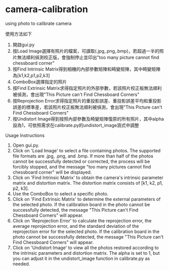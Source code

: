 # camera-calibration
using photo to calibrate camera

使用方法如下
1. 開啟gui.py
2. 按Load Image選擇有照片的檔案，可讀取(.jpg,.png,.bmp)，若超過一半的照片無法順利偵測校正版，會強制停止並印出"too many picture cannot find chessboard corner"
3. 按Find Intrinsic Matrix得到相機的內部參數矩陣和畸變矩陣，其中畸變矩陣為[k1,k2,p1,p2,k3]
4. ComboBox選擇指定的照片
5. 按Find Extrinsic Matrix求得指定照片的外部參數，若該照片校正板無法順利被偵測，會出現"This Picture can't Find Chessboard Corners"
6. 按Reprojection Error求得指定照片的重投影誤差、重投影誤差平均和重投影誤差的標準差，若該照片校正板無法順利被偵測，會出現"This Picture can't Find Chessboard Corners"
7. 按Undistort Image得到按照內部參數及畸變矩陣復原的所有照片，其中alpha 設為1，可依照需求在calibrate.py的undistort_image涵式中調整

Usage Instructions

1. Open gui.py.
2. Click on 'Load Image' to select a file containing photos. The supported file formats are .jpg, .png, and .bmp. If more than half of the photos cannot be successfully detected or corrected, the process will be forcibly stopped, and the message "too many pictures cannot find chessboard corner" will be displayed.
3. Click on 'Find Intrinsic Matrix' to obtain the camera's intrinsic parameter matrix and distortion matrix. The distortion matrix consists of [k1, k2, p1, p2, k3].
4. Use the ComboBox to select a specific photo.
5. Click on 'Find Extrinsic Matrix' to determine the external parameters of the selected photo. If the calibration board in the photo cannot be successfully detected, the message "This Picture can't Find Chessboard Corners" will appear.
6. Click on 'Reprojection Error' to calculate the reprojection error, the average reprojection error, and the standard deviation of the reprojection error for the selected photo. If the calibration board in the photo cannot be successfully detected, the message "This Picture can't Find Chessboard Corners" will appear.
7. Click on 'Undistort Image' to view all the photos restored according to the intrinsic parameters and distortion matrix. The alpha is set to 1, but you can adjust it in the undistort_image function in calibrate.py as needed.
